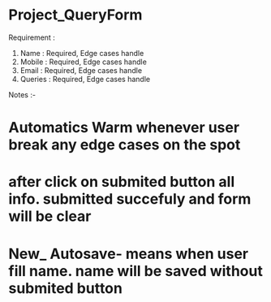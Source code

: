 # Project_QueryForm

Requirement : 
1. Name : Required, Edge cases handle
2. Mobile : Required, Edge cases handle
3. Email : Required, Edge cases handle
4. Queries : Required, Edge cases handle

Notes :-
# Automatics Warm whenever user break any edge cases on the spot
# after click on submited button all info. submitted succefuly and form will be clear
# New_ Autosave- means when user fill name. name will be saved without submited button
